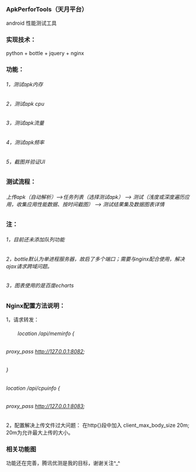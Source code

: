 ### ApkPerforTools（天月平台）
android 性能测试工具

### 实现技术：
python + bottle + jquery + nginx

### 功能：
###### 1，测试apk内存
###### 2，测试apk cpu
###### 3，测试apk流量
###### 4，测试apk频率
###### 5，截图并验证UI

### 测试流程：
###### 上传apk（自动解析）——>任务列表（选择测试apk） ——> 测试（浅度或深度遍历应用，收集应用性能数据、按时间截图） ——> 测试结果集及数据图表详情

### 注：
###### 1，目前还未添加队列功能
###### 2，bottle默认为单进程服务器，故启了多个端口；需要与nginx配合使用，解决ajax请求跨域问题。
###### 3，图表使用的是百度echarts

### Nginx配置方法说明：
1，请求转发：
 ######         location /api/meminfo {
 ######            proxy_pass   http://127.0.0.1:8082;
 ######         }
 
 ######         location /api/cpuinfo {
 ######              proxy_pass   http://127.0.0.1:8083; 
 2，配置解决上传文件过大问题：
    在http{}段中加入 client_max_body_size 20m; 20m为允许最大上传的大小。
### 相关功能图

功能还在完善，腾讯优测是我的目标，谢谢关注^_^
